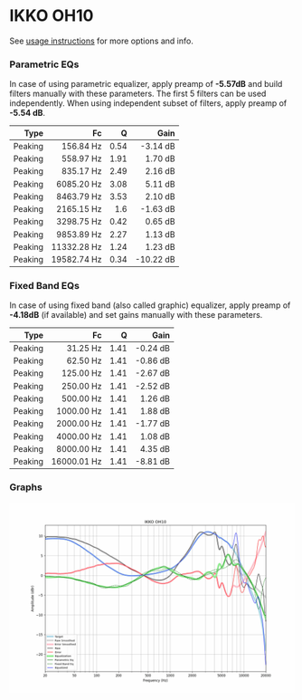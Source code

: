 # IKKO OH10
See [usage instructions](https://github.com/jaakkopasanen/AutoEq#usage) for more options and info.

### Parametric EQs
In case of using parametric equalizer, apply preamp of **-5.57dB** and build filters manually
with these parameters. The first 5 filters can be used independently.
When using independent subset of filters, apply preamp of **-5.54 dB**.

| Type    | Fc          |    Q | Gain      |
|--------:|------------:|-----:|----------:|
| Peaking | 156.84 Hz   | 0.54 | -3.14 dB  |
| Peaking | 558.97 Hz   | 1.91 | 1.70 dB   |
| Peaking | 835.17 Hz   | 2.49 | 2.16 dB   |
| Peaking | 6085.20 Hz  | 3.08 | 5.11 dB   |
| Peaking | 8463.79 Hz  | 3.53 | 2.10 dB   |
| Peaking | 2165.15 Hz  | 1.6  | -1.63 dB  |
| Peaking | 3298.75 Hz  | 0.42 | 0.65 dB   |
| Peaking | 9853.89 Hz  | 2.27 | 1.13 dB   |
| Peaking | 11332.28 Hz | 1.24 | 1.23 dB   |
| Peaking | 19582.74 Hz | 0.34 | -10.22 dB |

### Fixed Band EQs
In case of using fixed band (also called graphic) equalizer, apply preamp of **-4.18dB**
(if available) and set gains manually with these parameters.

| Type    | Fc          |    Q | Gain     |
|--------:|------------:|-----:|---------:|
| Peaking | 31.25 Hz    | 1.41 | -0.24 dB |
| Peaking | 62.50 Hz    | 1.41 | -0.86 dB |
| Peaking | 125.00 Hz   | 1.41 | -2.67 dB |
| Peaking | 250.00 Hz   | 1.41 | -2.52 dB |
| Peaking | 500.00 Hz   | 1.41 | 1.26 dB  |
| Peaking | 1000.00 Hz  | 1.41 | 1.88 dB  |
| Peaking | 2000.00 Hz  | 1.41 | -1.77 dB |
| Peaking | 4000.00 Hz  | 1.41 | 1.08 dB  |
| Peaking | 8000.00 Hz  | 1.41 | 4.35 dB  |
| Peaking | 16000.01 Hz | 1.41 | -8.81 dB |

### Graphs
![](./IKKO%20OH10.png)